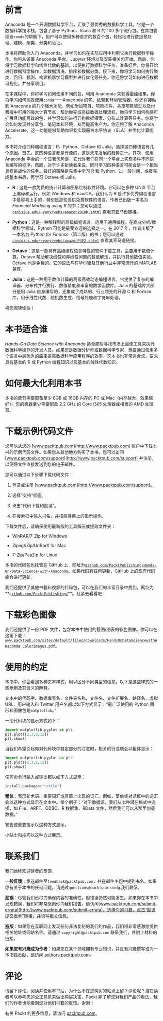 # 前言

Anaconda 是一个开源数据科学平台，汇聚了最优秀的数据科学工具。它是一个数据科学技术栈，包含了基于 Python、Scala 和 R 的 100 多个流行包。在其包管理器`conda`的帮助下，用户可以使用多种语言的数百个包，轻松地进行数据预处理、建模、聚类、分类和验证。

本书将帮助你入门 Anaconda，并学习如何在实际应用中利用它执行数据科学操作。你将从设置 Anaconda 平台、Jupyter 环境以及安装相关包开始。然后，你将学习数据科学和线性代数的基础，以便执行数据科学任务。准备好后，你将开始进行数据科学操作，如数据清洗、排序和数据分类。接下来，你将学习如何执行聚类、回归、预测、构建机器学习模型并进行优化等任务。你还将学习如何进行数据可视化，并分享项目。

在本课程中，你将学习如何使用不同的包，利用 Anaconda 来获得最佳结果。你将学习如何高效使用`conda`——Anaconda 的包、依赖和环境管理器。你还将接触到 Anaconda 的几个强大功能，例如附加项目、项目插件、共享项目驱动以及付费版中可用的强大计算节点，帮助你完成高级数据处理流程。你将学习如何构建可扩展且功能高效的包，并学习如何进行异构数据探索、分布式计算等任务。你将学会如何发现并分享包、笔记本和环境，从而提高生产力。你还将了解 Anaconda Accelerate，这一功能能够帮助你轻松实现服务水平协议（SLA）并优化计算能力。

本书将介绍四种编程语言：R、Python、Octave 和 Julia。选择这四种语言有几个原因。首先，这四种语言都是开源的，这是未来发展的趋势之一。其次，使用 Anaconda 平台的一个显著优势是，它允许我们在同一个平台上实现多种不同语言编写的程序。然而，对于许多新读者来说，同时学习四种语言可能会是一个相当具有挑战性的任务。最好的策略是先集中学习 R 和 Python，过一段时间，或者完成整本书后，再学习 Octave 或 Julia。

+   **R**：这是一款免费的统计计算和图形绘制软件环境。它可以在多种 UNIX 平台上编译和运行，例如 Windows 和 macOS。我们认为 R 是许多优秀编程语言中最容易上手的，特别是那些提供免费软件的语言。作者已出版一本名为 *Financial Modeling using R* 的书；您可以通过 [`canisius.edu/~yany/webs/amazon2018R.shtml`](http://canisius.edu/~yany/webs/amazon2018R.shtml) 查看其亚马逊链接。

+   **Python**：这是一种解释型的高级编程语言，适用于通用编程。在商业分析/数据科学领域，Python 可能是最受欢迎的选择之一。在 2017 年，作者出版了一本名为 *Python for Finance*（第二版）的书；您可以通过 [`canisius.edu/~yany/webs/amazonP4F2.shtml`](http://canisius.edu/~yany/webs/amazonP4F2.shtml) 查看其亚马逊链接。

+   **Octave**：这是一款具有高级编程语言特性的软件下载工具，主要用于数值计算。Octave 帮助解决线性和非线性问题的数值解法，并执行其他数值实验。Octave 也是免费的。它的语法与在华尔街及其他行业中非常流行的 MATLAB 兼容。

+   **Julia**：这是一种用于数值计算的高级高效动态编程语言。它提供了复杂的编译器、分布式并行执行、数值精度和丰富的数学函数库。Julia 的基础库大部分是用 Julia 自身编写的，还集成了成熟的、行业领先的开源 C 和 Fortran 库，用于线性代数、随机数生成、信号处理和字符串处理。

祝您阅读愉快！

# 本书适合谁

*Hands-On Data Science with Anaconda* 适合那些寻找市场上最佳工具来执行数据科学操作的开发人员。如果您是数据分析师或数据科学专家，想要通过使用多个语言中最优秀的库来提高数据科学应用程序的效率，这本书也非常适合您。要求具有基本的 R 或 Python 编程知识以及基本的线性代数知识。

# 如何最大化利用本书

本书的章节需要配备至少 8GB 或 16GB 内存的 PC 或 Mac（内存越大，效果越好）。您的机器至少需要配备 2.2 GHz 的 Core i3/i5 处理器或相当的 AMD 处理器。

# 下载示例代码文件

您可以从您的 [www.packtpub.com](http://www.packtpub.com) 账户中下载本书的示例代码文件。如果您从其他地方购买了本书，您可以访问 [www.packtpub.com/support](http://www.packtpub.com/support) 并注册，以便将文件直接发送到您的电子邮件。

您可以通过以下步骤下载代码文件：

1.  登录或注册 [www.packtpub.com](http://www.packtpub.com/support)。

1.  选择“支持”标签。

1.  点击“代码下载和勘误”。

1.  在搜索框中输入书名，并按照屏幕上的指示操作。

下载文件后，请确保使用最新版的工具解压或提取文件夹：

+   WinRAR/7-Zip for Windows

+   Zipeg/iZip/UnRarX for Mac

+   7-Zip/PeaZip for Linux

本书的代码包也托管在 GitHub 上，网址为[`github.com/PacktPublishing/Hands-On-Data-Science-with-Anaconda`](https://github.com/PacktPublishing/Hands-On-Data-Science-with-Anaconda)。如果代码有任何更新，GitHub 上的现有代码库会进行更新。

我们还提供了其他书籍和视频的代码包，可以在我们的丰富目录中找到，网址为**[`github.com/PacktPublishing/`](https://github.com/PacktPublishing/)**。赶紧去看看吧！

# 下载彩色图像

我们还提供了一份 PDF 文件，包含本书中使用的截图/图表的彩色图像。你可以在这里下载：[`www.packtpub.com/sites/default/files/downloads/HandsOnDataSciencewithAnaconda_ColorImages.pdf`](https://www.packtpub.com/sites/default/files/downloads/HandsOnDataSciencewithAnaconda_ColorImages.pdf)。

# 使用的约定

本书中，你会看到多种文本样式，用以区分不同类型的信息。以下是这些样式的一些示例及其含义的解释。

文本中的代码字、数据库表名、文件夹名称、文件名、文件扩展名、路径名、虚拟 URL、用户输入和 Twitter 用户名都以如下方式显示：“最广泛使用的 Python 图形和图像包是`matplotlib`。”

一段代码块的显示方式如下：

```py
import matplotlib.pyplot as plt  
plt.plot([2,3,8,12]) 
plt.show() 
```

当我们希望引起你对代码块中特定部分的注意时，相关的行或项会以粗体显示：

```py
import matplotlib.pyplot as plt  
plt.plot([2,3,8,12]) 
plt.show() 
```

任何命令行输入或输出都以如下方式显示：

```py
install.packages("rattle") 
```

**粗体**：表示新术语、重要词汇或屏幕上出现的词汇。例如，菜单或对话框中的词汇会以这种方式显示在文本中。举个例子：“对于数据源，我们从七种潜在格式中选择，如 File、ARFF、ODBC、R 数据集、RData 文件，然后我们可以从那里加载数据。”

警告或重要提示以这种方式显示。

小贴士和技巧以这种方式展示。

# 联系我们

我们始终欢迎读者的反馈。

**一般反馈**：发送邮件至`feedback@packtpub.com`，并在邮件主题中提到书名。如果你有关于本书的任何问题，请通过`questions@packtpub.com`与我们联系。

**勘误**：尽管我们已尽力确保内容的准确性，但错误仍然可能发生。如果你在本书中发现错误，我们将非常感谢你向我们报告。请访问[www.packtpub.com/submit-errata](http://www.packtpub.com/submit-errata)，选择你的书籍，点击“勘误提交表单”链接，并填写相关信息。

**盗版**：如果您在互联网上发现任何非法复制的我们的作品，我们将非常感激您提供相关地址或网站名称。请通过 `copyright@packtpub.com` 联系我们，并附上材料的链接。

**如果您有兴趣成为作者**：如果您在某个领域拥有专业知识，并且有兴趣撰写或为一本书做贡献，请访问 [authors.packtpub.com](http://authors.packtpub.com/)。

# 评论

请留下评论。阅读并使用本书后，为什么不在您购买的站点上留下评论呢？潜在读者可以参考您的公正意见来做出购买决策，Packt 能了解您对我们产品的看法，我们的作者也能看到您对他们书籍的反馈。谢谢！

有关 Packt 的更多信息，请访问 [packtpub.com](https://www.packtpub.com/)。

